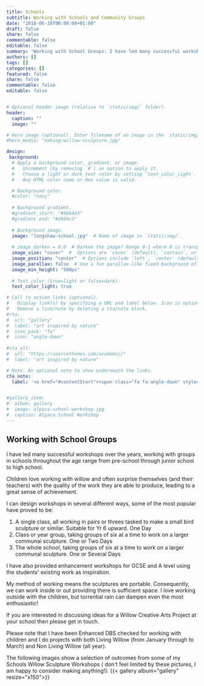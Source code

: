 ```yaml
---
title: Schools
subtitle: Working with Schools and Community Groups
date: "2018-06-28T00:00:00+01:00"
draft: false
share: false
commentable: false
editable: false
summary: "Working with School Groups: I have led many successful workshops over the years, working with groups in schools throughout the age range from pre-school through junior school to high school"
authors: []
tags: []
categories: []
featured: false
share: false
commentable: false
editable: false


# Optional header image (relative to `static/img/` folder).
header:
  caption: ""
  image: ""

# Hero image (optional). Enter filename of an image in the `static/img/` folder.
#hero_media: "making-willow-sculpture.jpg"

design:
 background:
  # Apply a background color, gradient, or image.
  #   Uncomment (by removing `#`) an option to apply it.
  #   Choose a light or dark text color by setting `text_color_light`.
  #   Any HTML color name or Hex value is valid.

  # Background color.
  #color: "navy"
  
  # Background gradient.
  #gradient_start: "#4bb4e3"
  #gradient_end: "#2b94c3"
  
  # Background image.
  image: "longshaw-school.jpg"  # Name of image in `static/img/`.
   
  # image_darken = 0.6  # Darken the image? Range 0-1 where 0 is transparent and 1 is opaque.
  image_size: "cover"  #  Options are `cover` (default), `contain`, or `actual` size.
  image_position: "center"  # Options include `left`, `center` (default), or `right`.
  image_parallax: false  # Use a fun parallax-like fixed background effect? true/false
  image_min_height: "500px"
  
  # Text color (true=light or false=dark).
  text_color_light: true

# Call to action links (optional).
#   Display link(s) by specifying a URL and label below. Icon is optional for `[cta]`.
#   Remove a link/note by deleting a cta/note block.
#cta:
#  url: "gallery"
#  label: "art inspired by nature"
#  icon_pack: "fa"
#  icon: "angle-down"
  
#cta_alt:
#  url: "https://sourcethemes.com/academic/"
#  label: "art inspired by nature"

# Note. An optional note to show underneath the links.
cta_note:
  label: '<a href="#contentStart"><span class="fa fa-angle-down" style="padding-top:200px;font-size:2.5em;">&nbsp;</span></a>'


#gallery_item:
#- album: gallery
#  image: alpaca-school-workshop.jpg
#  caption: Alpaca School Workshop
---
```

## Working with School Groups
I have led many successful workshops over the years, working with groups in schools throughout the age range 
from pre-school through junior school to high school.

Children love working with willow and often surprise themselves (and their teachers) with the quality 
of the work they are able to produce, leading to a great sense of achievement.

I can design workshops in several different ways, some of the most popular have proved to be:

1. A single class, all working in pairs or threes tasked to make a small bird sculpture or similar. Suitable for Yr 6 upward. One Day
2. Class or year group, taking groups of six at a time to work on a larger communal sculpture. One or Two Days
3. The whole school, taking groups of six at a time to work on a larger communal sculpture. One or Several Days

I have also provided enhancement workshops for GCSE and A level using the students' existing work as inspiration.

My method of working means the sculptures are portable. Consequently, we can work inside or out 
providing there is sufficient space. I love working outside with the children, but torrential 
rain can dampen even the most enthusiastic!

If you are interested in discussing ideas for a Willow Creative Arts Project at your school 
then please get in touch.

Please note that I have been Enhanced DBS checked for working with children and I do 
projects with both Living Willow (from January through to March) and Non Living Willow (all year).

The following images show a selection of outcomes from some of my Schools 
Willow Sculpture Workshops ( don't feel limited by these pictures, I am happy to 
consider making anything!):
{{< gallery album="gallery" resize="x150">}}
